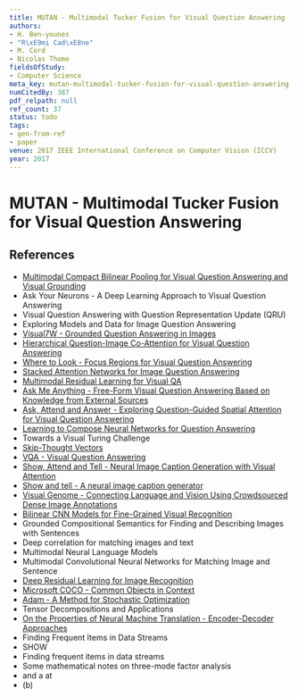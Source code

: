 ```yaml
---
title: MUTAN - Multimodal Tucker Fusion for Visual Question Answering
authors:
- H. Ben-younes
- "R\xE9mi Cad\xE8ne"
- M. Cord
- Nicolas Thome
fieldsOfStudy:
- Computer Science
meta_key: mutan-multimodal-tucker-fusion-for-visual-question-answering
numCitedBy: 387
pdf_relpath: null
ref_count: 37
status: todo
tags:
- gen-from-ref
- paper
venue: 2017 IEEE International Conference on Computer Vision (ICCV)
year: 2017
---
```


# MUTAN - Multimodal Tucker Fusion for Visual Question Answering

## References

- [Multimodal Compact Bilinear Pooling for Visual Question Answering and Visual Grounding](./multimodal-compact-bilinear-pooling-for-visual-question-answering-and-visual-grounding.md)
- Ask Your Neurons - A Deep Learning Approach to Visual Question Answering
- Visual Question Answering with Question Representation Update (QRU)
- Exploring Models and Data for Image Question Answering
- [Visual7W - Grounded Question Answering in Images](./visual7w-grounded-question-answering-in-images.md)
- [Hierarchical Question-Image Co-Attention for Visual Question Answering](./hierarchical-question-image-co-attention-for-visual-question-answering.md)
- [Where to Look - Focus Regions for Visual Question Answering](./where-to-look-focus-regions-for-visual-question-answering.md)
- [Stacked Attention Networks for Image Question Answering](./stacked-attention-networks-for-image-question-answering.md)
- [Multimodal Residual Learning for Visual QA](./multimodal-residual-learning-for-visual-qa.md)
- [Ask Me Anything - Free-Form Visual Question Answering Based on Knowledge from External Sources](./ask-me-anything-free-form-visual-question-answering-based-on-knowledge-from-external-sources.md)
- [Ask, Attend and Answer - Exploring Question-Guided Spatial Attention for Visual Question Answering](./ask-attend-and-answer-exploring-question-guided-spatial-attention-for-visual-question-answering.md)
- [Learning to Compose Neural Networks for Question Answering](./learning-to-compose-neural-networks-for-question-answering.md)
- Towards a Visual Turing Challenge
- [Skip-Thought Vectors](./skip-thought-vectors.md)
- [VQA - Visual Question Answering](./vqa-visual-question-answering.md)
- [Show, Attend and Tell - Neural Image Caption Generation with Visual Attention](./show-attend-and-tell-neural-image-caption-generation-with-visual-attention.md)
- [Show and tell - A neural image caption generator](./show-and-tell-a-neural-image-caption-generator.md)
- [Visual Genome - Connecting Language and Vision Using Crowdsourced Dense Image Annotations](./visual-genome-connecting-language-and-vision-using-crowdsourced-dense-image-annotations.md)
- [Bilinear CNN Models for Fine-Grained Visual Recognition](./bilinear-cnn-models-for-fine-grained-visual-recognition.md)
- Grounded Compositional Semantics for Finding and Describing Images with Sentences
- Deep correlation for matching images and text
- Multimodal Neural Language Models
- Multimodal Convolutional Neural Networks for Matching Image and Sentence
- [Deep Residual Learning for Image Recognition](./deep-residual-learning-for-image-recognition.md)
- [Microsoft COCO - Common Objects in Context](./microsoft-coco-common-objects-in-context.md)
- [Adam - A Method for Stochastic Optimization](./adam-a-method-for-stochastic-optimization.md)
- Tensor Decompositions and Applications
- [On the Properties of Neural Machine Translation - Encoder-Decoder Approaches](./on-the-properties-of-neural-machine-translation-encoder-decoder-approaches.md)
- Finding Frequent Items in Data Streams
- SHOW
- Finding frequent items in data streams
- Some mathematical notes on three-mode factor analysis
- and a at
- (b)
